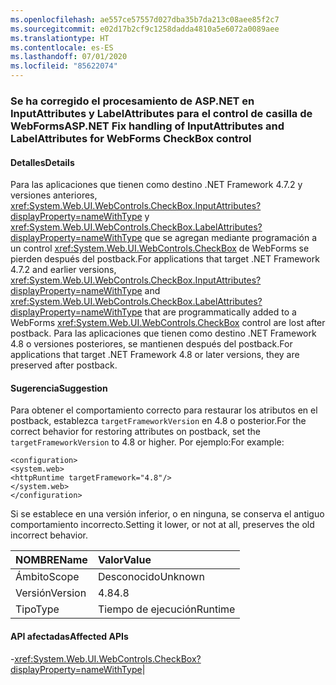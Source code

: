 ```yaml
---
ms.openlocfilehash: ae557ce57557d027dba35b7da213c08aee85f2c7
ms.sourcegitcommit: e02d17b2cf9c1258dadda4810a5e6072a0089aee
ms.translationtype: HT
ms.contentlocale: es-ES
ms.lasthandoff: 07/01/2020
ms.locfileid: "85622074"
---
```

### <a name="aspnet-fix-handling-of-inputattributes-and-labelattributes-for-webforms-checkbox-control"></a><span data-ttu-id="26bd1-101">Se ha corregido el procesamiento de ASP.NET en InputAttributes y LabelAttributes para el control de casilla de WebForms</span><span class="sxs-lookup"><span data-stu-id="26bd1-101">ASP.NET Fix handling of InputAttributes and LabelAttributes for WebForms CheckBox control</span></span>

#### <a name="details"></a><span data-ttu-id="26bd1-102">Detalles</span><span class="sxs-lookup"><span data-stu-id="26bd1-102">Details</span></span>

<span data-ttu-id="26bd1-103">Para las aplicaciones que tienen como destino .NET Framework 4.7.2 y versiones anteriores, <xref:System.Web.UI.WebControls.CheckBox.InputAttributes?displayProperty=nameWithType> y <xref:System.Web.UI.WebControls.CheckBox.LabelAttributes?displayProperty=nameWithType> que se agregan mediante programación a un control <xref:System.Web.UI.WebControls.CheckBox> de WebForms se pierden después del postback.</span><span class="sxs-lookup"><span data-stu-id="26bd1-103">For applications that target .NET Framework 4.7.2 and earlier versions, <xref:System.Web.UI.WebControls.CheckBox.InputAttributes?displayProperty=nameWithType> and <xref:System.Web.UI.WebControls.CheckBox.LabelAttributes?displayProperty=nameWithType> that are programmatically added to a WebForms <xref:System.Web.UI.WebControls.CheckBox> control are lost after postback.</span></span> <span data-ttu-id="26bd1-104">Para las aplicaciones que tienen como destino .NET Framework 4.8 o versiones posteriores, se mantienen después del postback.</span><span class="sxs-lookup"><span data-stu-id="26bd1-104">For applications that target .NET Framework 4.8 or later versions, they are preserved after postback.</span></span>

#### <a name="suggestion"></a><span data-ttu-id="26bd1-105">Sugerencia</span><span class="sxs-lookup"><span data-stu-id="26bd1-105">Suggestion</span></span>

<span data-ttu-id="26bd1-106">Para obtener el comportamiento correcto para restaurar los atributos en el postback, establezca <code>targetFrameworkVersion</code> en 4.8 o posterior.</span><span class="sxs-lookup"><span data-stu-id="26bd1-106">For the correct behavior for restoring attributes on postback, set the <code>targetFrameworkVersion</code> to 4.8 or higher.</span></span> <span data-ttu-id="26bd1-107">Por ejemplo:</span><span class="sxs-lookup"><span data-stu-id="26bd1-107">For example:</span></span><pre><code class="lang-xml">&lt;configuration&gt;&#13;&#10;&lt;system.web&gt;&#13;&#10;&lt;httpRuntime targetFramework=&quot;4.8&quot;/&gt;&#13;&#10;&lt;/system.web&gt;&#13;&#10;&lt;/configuration&gt;&#13;&#10;</code></pre><span data-ttu-id="26bd1-108">Si se establece en una versión inferior, o en ninguna, se conserva el antiguo comportamiento incorrecto.</span><span class="sxs-lookup"><span data-stu-id="26bd1-108">Setting it lower, or not at all, preserves the old incorrect behavior.</span></span>

| <span data-ttu-id="26bd1-109">NOMBRE</span><span class="sxs-lookup"><span data-stu-id="26bd1-109">Name</span></span>    | <span data-ttu-id="26bd1-110">Valor</span><span class="sxs-lookup"><span data-stu-id="26bd1-110">Value</span></span>       |
|:--------|:------------|
| <span data-ttu-id="26bd1-111">Ámbito</span><span class="sxs-lookup"><span data-stu-id="26bd1-111">Scope</span></span>   |<span data-ttu-id="26bd1-112">Desconocido</span><span class="sxs-lookup"><span data-stu-id="26bd1-112">Unknown</span></span>|
|<span data-ttu-id="26bd1-113">Versión</span><span class="sxs-lookup"><span data-stu-id="26bd1-113">Version</span></span>|<span data-ttu-id="26bd1-114">4.8</span><span class="sxs-lookup"><span data-stu-id="26bd1-114">4.8</span></span>|
|<span data-ttu-id="26bd1-115">Tipo</span><span class="sxs-lookup"><span data-stu-id="26bd1-115">Type</span></span>|<span data-ttu-id="26bd1-116">Tiempo de ejecución</span><span class="sxs-lookup"><span data-stu-id="26bd1-116">Runtime</span></span>

#### <a name="affected-apis"></a><span data-ttu-id="26bd1-117">API afectadas</span><span class="sxs-lookup"><span data-stu-id="26bd1-117">Affected APIs</span></span>

-<xref:System.Web.UI.WebControls.CheckBox?displayProperty=nameWithType></li></ul>|

